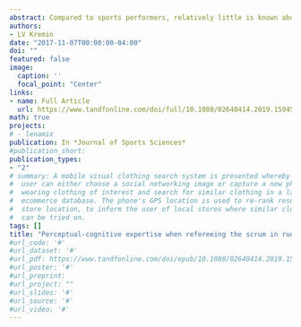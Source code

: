 ```yaml
---
abstract: Compared to sports performers, relatively little is known about how sports officials make decisions at a perceptual-cognitive level. Thus, this study examined the decision-making accuracy and gaze behaviour of rugby union referees of varying skill levels while reviewing scrum scenarios. Elite (n = 9) and trainee (n = 9) referees, as well as experienced players (n = 9), made decisions while watching ten projected scrum clips and wearing a mobile eye-tracker. Decision-making accuracy and gaze behaviour were recorded for each scrum. The elite and trainee referees made more accurate decisions than the players, and differences in gaze behavior were observed. The elite and trainee referees displayed lower search rates, spent more time fixating central-pack (i.e., front rows, binds, and contact point) and less time fixating outer-pack (e.g., second rows) and non-pack (e.g., other) locations, and exhibited lower entropy than the players. While search rate failed to predict decision-making accuracy, the time spent fixating central-, outer-, and non-pack locations, as well as entropy, were significant predictors. The findings have implications for training perceptual-cognitive skill among sports officials.
authors:
- LV Kremin
date: "2017-11-07T00:00:00-04:00"
doi: ""
featured: false
image:
  caption: ''
  focal_point: "Center"
links:
- name: Full Article
  url: https://www.tandfonline.com/doi/full/10.1080/02640414.2019.1594568
math: true
projects:
# - lenamix
publication: In *Journal of Sports Sciences*
#publication_short: 
publication_types:
- "2"
# summary: A mobile visual clothing search system is presented whereby a smart phone
#  user can either choose a social networking image or capture a new photo of a person
#  wearing clothing of interest and search for similar clothing in a large cloud-based
#  ecommerce database. The phone's GPS location is used to re-rank results by retail
#  store location, to inform the user of local stores where similar clothing items
#  can be tried on.
tags: []
title: "Perceptual-cognitive expertise when refereeing the scrum in rugby union"
#url_code: '#'
#url_dataset: '#'
#url_pdf: https://www.tandfonline.com/doi/epub/10.1080/02640414.2019.1594568?needAccess=true
#url_poster: '#'
#url_preprint: 
#url_project: ""
#url_slides: '#'
#url_source: '#'
#url_video: '#'
---
```



